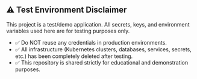 ## ⚠️ Test Environment Disclaimer

This project is a test/demo application. All secrets, keys, and environment variables used here are for testing purposes only.

- ✅ Do NOT reuse any credentials in production environments.
- ✅ All infrastructure (Kubernetes clusters, databases, services, secrets, etc.) has been completely deleted after testing.
- ✅ This repository is shared strictly for educational and demonstration purposes.